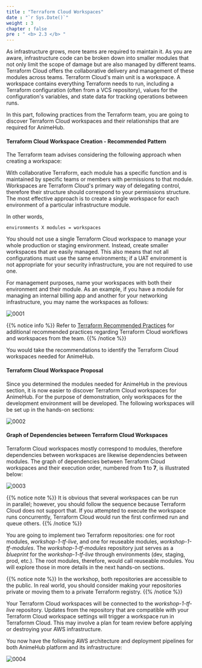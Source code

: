 ```yaml
---
title : "Terraform Cloud Workspaces"
date : "`r Sys.Date()`"
weight : 3
chapter : false
pre : " <b> 2.3 </b> "
---
```


As infrastructure grows, more teams are required to maintain it. As you are aware, infrastructure code can be broken down into smaller modules that not only limit the scope of damage but are also managed by different teams. Terraform Cloud offers the collaborative delivery and management of these modules across teams. Terraform Cloud's main unit is a workspace. A workspace contains everything Terraform needs to run, including a Terraform configuration (often from a VCS repository), values for the configuration's variables, and state data for tracking operations between runs.

In this part, following practices from the Terraform team, you are going to discover Terraform Cloud workspaces and their relationships that are required for AnimeHub.

#### Terraform Cloud Workspace Creation - Recommended Pattern

The Terraform team advises considering the following approach when creating a workspace:

With collaborative Terraform, each module has a specific function and is maintained by specific teams or members with permissions to that module. Workspaces are Terraform Cloud's primary way of delegating control, therefore their structure should correspond to your permissions structure. The most effective approach is to create a single workspace for each environment of a particular infrastructure module.

In other words, 

```git
environments X modules = workspaces
```

You should not use a single Terraform Cloud workspace to manage your whole production or staging environment. Instead, create smaller workspaces that are easily managed. This also means that not all configurations must use the same environments; if a UAT environment is not appropriate for your security infrastructure, you are not required to use one.

For management purposes, name your workspaces with both their environment and their module. As an example, if you have a module for managing an internal billing app and another for your networking infrastructure, you may name the workspaces as follows:

![0001](/images/2/3/0001.svg?featherlight=false&width=35pc)

{{% notice info %}}
Refer to [Terraform Recommended Practices](https://developer.hashicorp.com/terraform/cloud-docs/recommended-practices) for additional recommended practices regarding Terraform Cloud workflows and workspaces from the team.
{{% /notice %}}


You would take the recommendations to identify the Terraform Cloud workspaces needed for AnimeHub.

#### Terraform Cloud Workspace Proposal

Since you determined the modules needed for AnimeHub in the previous section, it is now easier to discover Terraform Cloud workspaces for AnimeHub. For the purpose of demonstration, only workspaces for the development environment will be developed. The following workspaces will be set up in the hands-on sections:

![0002](/images/2/3/0002.svg?featherlight=false&width=50pc)

#### Graph of Dependencies between Terraform Cloud Workspaces

Terraform Cloud workspaces mostly correspond to modules, therefore dependencies between workspaces are likewise dependencies between modules. The graph of dependencies between Terraform Cloud workspaces and their execution order, numbered from **1** to **7**, is illustrated below:

![0003](/images/2/3/0003.svg?featherlight=false&width=45pc)

{{% notice note %}}
It is obvious that several workspaces can be run in parallel; however, you should follow the sequence because Terraform Cloud does not support that. If you attempted to execute the workspace runs concurrently, Terraform Cloud would run the first confirmed run and queue others.
{{% /notice %}}

You are going to implement two Terraform repositories: one for root modules, *workshop-1-tf-live*, and one for reuseable modules, *workshop-1-tf-modules*. The *workshop-1-tf-modules* repository just serves as a *blueprint* for the *workshop-1-tf-live* through environments (dev, staging, prod, etc.). The root modules, therefore, would call reuseable modules. You will explore those in more details in the next hands-on sections.

{{% notice note %}}
In the workshop, both repositories are accessible to the public. In real world, you should consider making your repositories private or moving them to a private Terraform registry.
{{% /notice %}}

Your Terraform Cloud workspaces will be connected to the *workshop-1-tf-live* repository. Updates from the repository that are compatible with your Terraform Cloud workspace settings will trigger a workspace run in Terrafornm Cloud. This may involve a plan for team review before applying or destroying your AWS infrastructure.

You now have the following AWS architecture and deployment pipelines for both AnimeHub platform and its infrastructure:

![0004](/images/2/3/0004.svg?featherlight=false&width=100pc)




